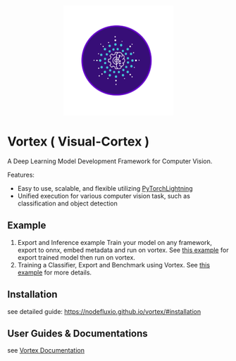 <p align='center'><img width="250" height="250" src="docs/images/vortex_icon.png"></p>

# Vortex ( Visual-Cortex )

A Deep Learning Model Development Framework for Computer Vision.

Features:
- Easy to use, scalable, and flexible utilizing [PyTorchLightning](https://pytorchlightning.ai/)
- Unified execution for various computer vision task, such as classification and object detection


## Example

1. Export and Inference example
Train your model on any framework, export to onnx, embed metadata and run on vortex. See [this example](examples/export/export.py) for export trained model then run on vortex.
2. Training a Classifier, Export and Benchmark using Vortex. See [this example](examples/mnasnet/mnasnet.py) for more details.

## Installation

see detailed guide: https://nodefluxio.github.io/vortex/#installation

## User Guides & Documentations

see [Vortex Documentation](https://nodefluxio.github.io/vortex/)